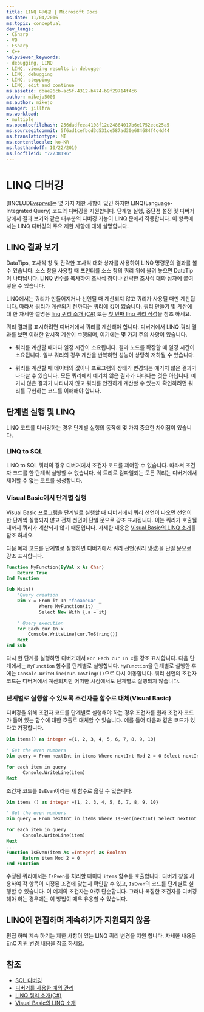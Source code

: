 ```yaml
---
title: LINQ 디버깅 | Microsoft Docs
ms.date: 11/04/2016
ms.topic: conceptual
dev_langs:
- CSharp
- VB
- FSharp
- C++
helpviewer_keywords:
- debugging, LINQ
- LINQ, viewing results in debugger
- LINQ, debugging
- LINQ, stepping
- LINQ, edit and continue
ms.assetid: dbae26cb-ac5f-4312-b474-b9f29714f4c6
author: mikejo5000
ms.author: mikejo
manager: jillfra
ms.workload:
- multiple
ms.openlocfilehash: 256dadfeea4108f12e24864017b6e1752ece25a5
ms.sourcegitcommit: 5f6ad1cefbcd3d531ce587ad30e684684f4c4d44
ms.translationtype: MT
ms.contentlocale: ko-KR
ms.lasthandoff: 10/22/2019
ms.locfileid: "72738196"
---
```

# <a name="debugging-linq"></a>LINQ 디버깅
[!INCLUDE[vsprvs](../code-quality/includes/vsprvs_md.md)]는 몇 가지 제한 사항이 있긴 하지만 LINQ(Language-Integrated Query) 코드의 디버깅을 지원합니다. 단계별 실행, 중단점 설정 및 디버거 창에서 결과 보기와 같은 대부분의 디버깅 기능이 LINQ 문에서 작동합니다. 이 항목에서는 LINQ 디버깅의 주요 제한 사항에 대해 설명합니다.

## <a name="BKMK_ViewingLINQResults"></a> LINQ 결과 보기
 DataTips, 조사식 창 및 간략한 조사식 대화 상자를 사용하여 LINQ 명령문의 결과를 볼 수 있습니다. 소스 창을 사용할 때 포인터를 소스 창의 쿼리 위에 올려 놓으면 DataTip이 나타납니다. LINQ 변수를 복사하여 조사식 창이나 간략한 조사식 대화 상자에 붙여 넣을 수 있습니다.

 LINQ에서는 쿼리가 만들어지거나 선언될 때 계산되지 않고 쿼리가 사용될 때만 계산됩니다. 따라서 쿼리가 계산되기 전까지는 쿼리에 값이 없습니다. 쿼리 만들기 및 계산에 대 한 자세한 설명은 [linq 쿼리 소개 (C#)](/dotnet/csharp/programming-guide/concepts/linq/introduction-to-linq-queries) 또는 [첫 번째 linq 쿼리 작성](/dotnet/visual-basic/programming-guide/concepts/linq/writing-your-first-linq-query)을 참조 하세요.

 쿼리 결과를 표시하려면 디버거에서 쿼리를 계산해야 합니다. 디버거에서 LINQ 쿼리 결과를 보면 이러한 암시적 계산이 수행되며, 여기에는 몇 가지 주의 사항이 있습니다.

- 쿼리를 계산할 때마다 일정 시간이 소요됩니다. 결과 노드를 확장할 때 일정 시간이 소요됩니다. 일부 쿼리의 경우 계산을 반복하면 성능이 상당히 저하될 수 있습니다.

- 쿼리를 계산할 때 데이터의 값이나 프로그램의 상태가 변경되는 예기치 않은 결과가 나타날 수 있습니다. 모든 쿼리에서 예기치 않은 결과가 나타나는 것은 아닙니다. 예기치 않은 결과가 나타나지 않고 쿼리를 안전하게 계산할 수 있는지 확인하려면 쿼리를 구현하는 코드를 이해해야 합니다.

## <a name="BKMK_SteppingAndLinq"></a> 단계별 실행 및 LINQ
 LINQ 코드를 디버깅하는 경우 단계별 실행의 동작에 몇 가지 중요한 차이점이 있습니다.

### <a name="linq-to-sql"></a>LINQ to SQL
 LINQ to SQL 쿼리의 경우 디버거에서 조건자 코드를 제어할 수 없습니다. 따라서 조건자 코드를 한 단계씩 실행할 수 없습니다. 식 트리로 컴파일되는 모든 쿼리는 디버거에서 제어할 수 없는 코드를 생성합니다.

### <a name="stepping-in-visual-basic"></a>Visual Basic에서 단계별 실행
 Visual Basic 프로그램을 단계별로 실행할 때 디버거에서 쿼리 선언이 나오면 선언이 한 단계씩 실행되지 않고 전체 선언이 단일 문으로 강조 표시됩니다. 이는 쿼리가 호출될 때까지 쿼리가 계산되지 않기 때문입니다. 자세한 내용은 [Visual Basic의 LINQ 소개](/dotnet/visual-basic/programming-guide/language-features/linq/introduction-to-linq)를 참조 하세요.

 다음 예제 코드를 단계별로 실행하면 디버거에서 쿼리 선언(쿼리 생성)을 단일 문으로 강조 표시합니다.

```vb
Function MyFunction(ByVal x As Char)
    Return True
End Function

Sub Main()
    'Query creation
    Dim x = From it In "faoaoeua" _
            Where MyFunction(it) _
            Select New With {.a = it}

    ' Query execution
    For Each cur In x
        Console.WriteLine(cur.ToString())
    Next
End Sub
```

 다시 한 단계를 실행하면 디버거에서 `For Each cur In x`를 강조 표시합니다. 다음 단계에서는 `MyFunction` 함수를 단계별로 실행합니다. `MyFunction`을 단계별로 실행한 후에는 `Console.WriteLine(cur.ToSting())`으로 다시 이동합니다. 쿼리 선언의 조건자 코드는 디버거에서 계산되지만 어떠한 시점에서도 단계별로 실행되지 않습니다.

### <a name="replacing-a-predicate-with-a-function-to-enable-stepping-visual-basic"></a>단계별로 실행할 수 있도록 조건자를 함수로 대체(Visual Basic)
 디버깅을 위해 조건자 코드를 단계별로 실행해야 하는 경우 조건자를 원래 조건자 코드가 들어 있는 함수에 대한 호출로 대체할 수 있습니다. 예를 들어 다음과 같은 코드가 있다고 가정합니다.

```vb
Dim items() as integer ={1, 2, 3, 4, 5, 6, 7, 8, 9, 10}

' Get the even numbers
Dim query = From nextInt in items Where nextInt Mod 2 = 0 Select nextInt

For each item in query
      Console.WriteLine(item)
Next
```

 조건자 코드를 `IsEven`이라는 새 함수로 옮길 수 있습니다.

```vb
Dim items () as integer ={1, 2, 3, 4, 5, 6, 7, 8, 9, 10}

' Get the even numbers
Dim query = From nextInt in items Where IsEven(nextInt) Select nextInt

For each item in query
      Console.WriteLine(item)
Next
...
Function IsEven(item As =Integer) as Boolean
      Return item Mod 2 = 0
End Function
```

 수정된 쿼리에서는 `IsEven`를 처리할 때마다 `items` 함수를 호출합니다. 디버거 창을 사용하여 각 항목이 지정된 조건에 맞는지 확인할 수 있고, `IsEven`의 코드를 단계별로 실행할 수 있습니다. 이 예제의 조건자는 아주 단순합니다. 그러나 복잡한 조건자를 디버깅해야 하는 경우에는 이 방법이 매우 유용할 수 있습니다.

## <a name="BKMK_EditandContinueNotSupportedforLINQ"></a> LINQ에 편집하며 계속하기가 지원되지 않음
 편집 하며 계속 하기는 제한 사항이 있는 LINQ 쿼리 변경을 지원 합니다. 자세한 내용은 [EnC 지원 변경 내용](https://github.com/dotnet/roslyn/wiki/EnC-Supported-Edits)을 참조 하세요.

## <a name="see-also"></a>참조

- [SQL 디버깅](/previous-versions/visualstudio/visual-studio-2010/zefbf0t6\(v\=vs.100\))
- [디버거를 사용한 예외 관리](../debugger/managing-exceptions-with-the-debugger.md)
- [LINQ 쿼리 소개(C#)](/dotnet/csharp/programming-guide/concepts/linq/introduction-to-linq-queries)
- [Visual Basic의 LINQ 소개](/dotnet/visual-basic/programming-guide/language-features/linq/introduction-to-linq)
